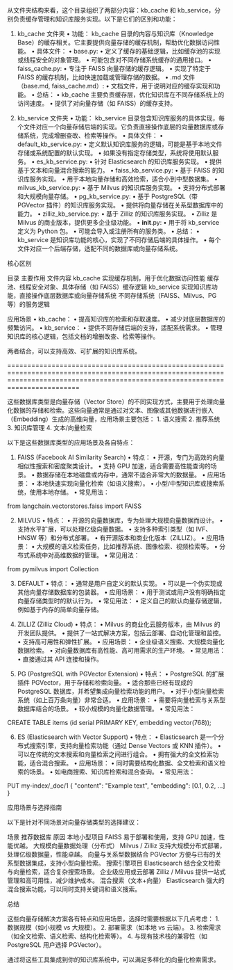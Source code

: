 从文件夹结构来看，这个目录组织了两部分内容：kb_cache 和 kb_service，分别负责缓存管理和知识库服务实现。以下是它们的区别和功能：

1. kb_cache 文件夹
	•	功能：
kb_cache 目录的内容与知识库（Knowledge Base）的缓存相关。它主要提供向量存储的缓存机制，帮助优化数据访问性能。
	•	具体文件：
	•	base.py:
	•	定义了缓存的基础逻辑，比如缓存池的实现或线程安全的对象管理。
	•	可能包含对不同存储系统缓存的通用接口。
	•	faiss_cache.py:
	•	专注于 FAISS 向量存储的缓存逻辑。
	•	实现了特定于 FAISS 的缓存机制，比如快速加载或管理存储的数据。
	•	.md 文件（base.md, faiss_cache.md）:
	•	文档文件，用于说明对应的缓存实现和功能。
	•	总结：
	•	kb_cache 主要负责缓存层，优化知识库在不同存储系统上的访问速度。
	•	提供了对向量存储（如 FAISS）的缓存支持。

2. kb_service 文件夹
	•	功能：
kb_service 目录包含知识库服务的具体实现，每个文件对应一个向量存储后端的实现。它负责直接操作底层的向量数据库或存储系统，完成增删查改、检索等操作。
	•	具体文件：
	•	default_kb_service.py:
	•	定义默认知识库服务的逻辑，可能是基于本地文件存储或系统配置的默认实现。
	•	如果没有指定存储类型，系统将使用默认服务。
	•	es_kb_service.py:
	•	针对 Elasticsearch 的知识库服务实现。
	•	提供基于文本和向量混合搜索的能力。
	•	faiss_kb_service.py:
	•	基于 FAISS 的知识库服务实现。
	•	用于本地向量存储和高效检索，适合小到中型数据集。
	•	milvus_kb_service.py:
	•	基于 Milvus 的知识库服务实现。
	•	支持分布式部署和大规模向量存储。
	•	pg_kb_service.py:
	•	基于 PostgreSQL（带 PGVector 插件）的知识库服务实现。
	•	提供将向量存储在关系型数据库中的能力。
	•	zilliz_kb_service.py:
	•	基于 Zilliz 的知识库服务实现。
	•	Zilliz 是 Milvus 的商业版本，提供更多企业级功能。
	•	__init__.py:
	•	用于将 kb_service 定义为 Python 包。
	•	可能会导入或注册所有的服务类。
	•	总结：
	•	kb_service 是知识库功能的核心，实现了不同存储后端的具体操作。
	•	每个文件对应一个后端存储，适配不同的数据库或向量存储系统。

核心区别

目录	主要作用	文件内容
kb_cache	实现缓存机制，用于优化数据访问性能	缓存池、线程安全对象、具体存储（如 FAISS）缓存逻辑
kb_service	实现知识库功能，直接操作底层数据库或向量存储系统	不同存储系统（FAISS、Milvus、PG 等）的服务逻辑

应用场景
	•	kb_cache：
	•	提高知识库的检索和存取速度。
	•	减少对底层数据库的频繁访问。
	•	kb_service：
	•	提供不同存储后端的支持，适配系统需求。
	•	管理知识库的核心逻辑，包括文档的增删改查、检索等操作。

两者结合，可以支持高效、可扩展的知识库系统。

====================================================================================================================================================================================


这些数据库类型是向量存储（Vector Store）的不同实现方式，主要用于处理向量化数据的存储和检索。这些向量通常是通过对文本、图像或其他数据进行嵌入（Embedding）生成的高维向量，应用场景主要包括：
	1.	语义搜索
	2.	推荐系统
	3.	知识库管理
	4.	文本/向量检索

以下是这些数据库类型的应用场景及各自特点：

1. FAISS (Facebook AI Similarity Search)
	•	特点：
	•	开源，专门为高效的向量相似性搜索和密度聚类设计。
	•	支持 GPU 加速，适合需要高性能查询的场景。
	•	数据存储在本地磁盘或内存中，通常不适合非常大的数据量。
	•	应用场景：
	•	本地快速实现向量化检索（如语义搜索）。
	•	小型/中型知识库或搜索系统，使用本地存储。
	•	常见用法：

from langchain.vectorstores.faiss import FAISS

2. MILVUS
	•	特点：
	•	开源的向量数据库，专为处理大规模向量数据而设计。
	•	支持水平扩展，可以处理亿级向量数据。
	•	支持多种索引类型（如 IVF、HNSW 等）和分布式部署。
	•	有开源版本和商业化版本（ZILLIZ）。
	•	应用场景：
	•	大规模的语义检索任务，比如推荐系统、图像检索、视频检索等。
	•	分布式系统中对高维数据的管理。
	•	常见用法：

from pymilvus import Collection

3. DEFAULT
	•	特点：
	•	通常是用户自定义的默认实现。
	•	可以是一个伪实现或其他向量存储数据库的包装器。
	•	应用场景：
	•	用于测试或用户没有明确指定向量存储类型时的默认行为。
	•	常见用法：
	•	定义自己的默认向量存储逻辑，例如基于内存的简单向量存储。

4. ZILLIZ (Zilliz Cloud)
	•	特点：
	•	Milvus 的商业化云服务版本，由 Milvus 的开发团队提供。
	•	提供了一站式解决方案，包括云部署、自动化管理和监控。
	•	支持高可用性和弹性扩展。
	•	应用场景：
	•	企业级语义搜索、大规模向量化数据检索。
	•	对向量数据库有高性能、高可用需求的生产环境。
	•	常见用法：
	•	直接通过其 API 连接和操作。

5. PG (PostgreSQL with PGVector Extension)
	•	特点：
	•	PostgreSQL 的扩展插件 PGVector，用于存储和检索向量。
	•	适合那些已经有现成的 PostgreSQL 数据库，并希望集成向量检索功能的用户。
	•	对于小型向量检索系统（如上百万条向量）非常合适。
	•	应用场景：
	•	需要将向量检索与关系型数据库结合的场景。
	•	较小规模的向量化数据管理。
	•	常见用法：

CREATE TABLE items (id serial PRIMARY KEY, embedding vector(768));

6. ES (Elasticsearch with Vector Support)
	•	特点：
	•	Elasticsearch 是一个分布式搜索引擎，支持向量检索功能（通过 Dense Vectors 或 KNN 插件）。
	•	可以在传统的文本搜索和向量检索之间进行组合。
	•	拥有强大的全文检索功能，适合混合搜索。
	•	应用场景：
	•	同时需要结构化数据、全文检索和语义检索的场景。
	•	如电商搜索、知识库检索和混合查询。
	•	常见用法：

PUT my-index/_doc/1
{
  "content": "Example text",
  "embedding": [0.1, 0.2, ...]
}

应用场景与选择指南

以下是针对不同场景对向量存储类型的选择建议：

场景	推荐数据库	原因
本地小型项目	FAISS	易于部署和使用，支持 GPU 加速，性能优越。
大规模向量数据处理（分布式）	Milvus / Zilliz	支持大规模分布式部署，处理亿级数据量，性能卓越。
向量与关系型数据结合	PGVector	方便与已有的关系型数据集成，支持小型向量检索。
搜索引擎项目	Elasticsearch	结合全文检索与向量检索，适合复杂搜索场景。
企业级应用或云部署	Zilliz / Milvus	提供一站式管理和高可用性，减少维护成本。
混合搜索（文本+向量）	Elasticsearch	强大的混合搜索功能，可以同时支持关键词和语义搜索。

总结

这些向量存储解决方案各有特点和应用场景，选择时需要根据以下几点考虑：
	1.	数据规模（如小规模 vs 大规模）。
	2.	部署需求（如本地 vs 云端）。
	3.	检索需求（如全文检索、语义检索、结构化检索等）。
	4.	与现有技术栈的兼容性（如 PostgreSQL 用户选择 PGVector）。

通过将这些工具集成到你的知识库系统中，可以满足多样化的向量化检索需求。
